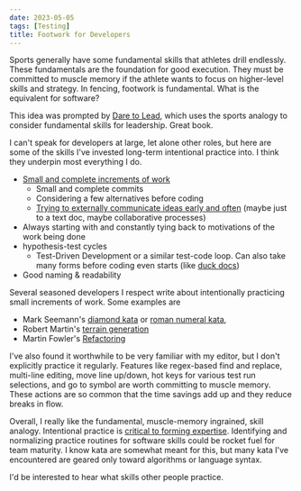 ```yaml
---
date: 2023-05-05
tags: [Testing]
title: Footwork for Developers
---
```


Sports generally have some fundamental skills that athletes drill endlessly. These fundamentals are the foundation for good execution. They must be committed to muscle memory if the athlete wants to focus on higher-level skills and strategy. In fencing, footwork is fundamental. What is the equivalent for software?

<!--more-->


This idea was prompted by [Dare to Lead](https://brenebrown.com/hubs/dare-to-lead/), which uses the sports analogy to consider fundamental skills for leadership. Great book.

I can't speak for developers at large, let alone other roles, but here are some of the skills I've invested long-term intentional practice into. I think they underpin most everything I do.

- [Small and complete increments of work](../../posts/2022/2022-02-25-Stable-Incremental-Additive.md)
  - Small and complete commits
  - Considering a few alternatives before coding
  - [Trying to externally communicate ideas early and often](../../posts/Whats-Your-Duck-V2/2022-06-16-0-Intro.md) (maybe just to a text doc, maybe collaborative processes)
- Always starting with and constantly tying back to motivations of the work being done
- hypothesis-test cycles
  - Test-Driven Development or a similar test-code loop. Can also take many forms before coding even starts (like [duck docs](../../posts/Whats-Your-Duck-V2/2022-06-16-3-Ducks.md))
- Good naming & readability

Several seasoned developers I respect write about intentionally practicing small increments of work. Some examples are
- Mark Seemann's [diamond kata](https://blog.ploeh.dk/2015/01/10/diamond-kata-with-fscheck/) or [roman numeral kata](https://blog.ploeh.dk/2016/06/28/roman-numerals-via-property-based-tdd/), 
- Robert Martin's [terrain generation](https://blog.cleancoder.com/uncle-bob/2017/01/09/DiamondSquare.html)
- Martin Fowler's [Refactoring](https://refactoring.com/)


I've also found it worthwhile to be very familiar with my editor, but I don't explicitly practice it regularly. Features like regex-based find and replace, multi-line editing, move line up/down, hot keys for various test run selections, and go to symbol are worth committing to muscle memory. These actions are so common that the time savings add up and they reduce breaks in flow.

Overall, I really like the fundamental, muscle-memory ingrained, skill analogy. 
Intentional practice is [critical to forming expertise](../../posts/Summary-How-Learning-Works/2021-02-12-4-Practice-and-Feedback.md). 
Identifying and normalizing practice routines for software skills could be rocket fuel for team maturity.
I know kata are somewhat meant for this, but many kata I've encountered are geared only toward algorithms or language syntax.

I'd be interested to hear what skills other people practice.

